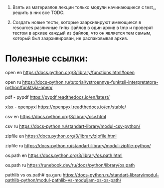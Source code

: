 1. Взять из материалов лекции только модули начинающиеся с test_, решить в них все TODO.



2. Создать новые тесты, которые заархивируют имеющиеся в resources различные типы файлов в один архив в tmp и проверят тестом в архиве каждый из файлов, что он является тем самым, который был заархивирован, не распаковывая архив.

# Полезные ссылки:

open en
https://docs.python.org/3/library/functions.html#open

open ru
https://docs-python.ru/tutorial/vstroennye-funktsii-interpretatora-python/funktsija-open/

pdf - pypdf
https://pypdf.readthedocs.io/en/latest/

xlsx - openpyxl
https://openpyxl.readthedocs.io/en/stable/

csv en
https://docs.python.org/3/library/csv.html

csv ru
https://docs-python.ru/standart-library/modul-csv-python/

zipfile en
https://docs.python.org/3/library/zipfile.html

zipfile ru
https://docs-python.ru/standart-library/modul-zipfile-python/

os.path en
https://docs.python.org/3/library/os.path.html

os.path ru
https://runebook.dev/ru/docs/python/library/os.path

pathlib vs os.path# qa.guru
https://docs-python.ru/standart-library/modul-pathlib-python/modul-pathlib-vs-moduljam-os-os-path/